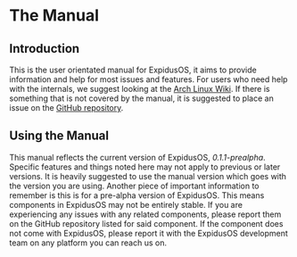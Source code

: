 # The Manual

## Introduction

This is the user orientated manual for ExpidusOS, it aims to provide information and help for most issues and features.
For users who need help with the internals, we suggest looking at the [Arch Linux Wiki](https://wiki.archlinux.org).
If there is something that is not covered by the manual, it is suggested to place an issue on the [GitHub repository](https://github.com/ExpidusOS/manual).

## Using the Manual

This manual reflects the current version of ExpidusOS, *0.1.1-prealpha*. Specific features and things noted here
may not apply to previous or later versions. It is heavily suggested to use the manual version which goes with the version you
are using. Another piece of important information to remember is this is for a pre-alpha version of ExpidusOS. This means components
in ExpidusOS may not be entirely stable. If you are experiencing any issues with any related components, please report them on the GitHub repository
listed for said component. If the component does not come with ExpidusOS, please report it with the ExpidusOS development team on any platform you can reach us on.
